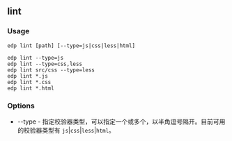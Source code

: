 lint
---------

### Usage

    edp lint [path] [--type=js|css|less|html]

    edp lint --type=js
    edp lint --type=css,less
    edp lint src/css --type=less
    edp lint *.js
    edp lint *.css
    edp lint *.html

### Options

+ --type - 指定校验器类型，可以指定一个或多个，以半角逗号隔开。目前可用的校验器类型有 `js`|`css`|`less`|`html`。
